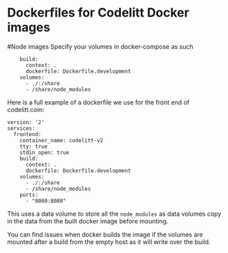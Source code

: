 Dockerfiles for Codelitt Docker images
===========

#Node images
Specify your volumes in docker-compose as such
```
    build:
      context: .
      dockerfile: Dockerfile.development
    volumes:
      - ./:/share
      - /share/node_modules
```

Here is a full example of a dockerfile we use for the front end of codelitt.com:

```
version: '2'
services:
  frontend:
    container_name: codelitt-v2
    tty: true
    stdin_open: true
    build:
      context: .
      dockerfile: Dockerfile.development
    volumes:
      - ./:/share
      - /share/node_modules
    ports:
      - "8080:8080"
```

This uses a data volume to store all the `node_modules` as data 
volumes copy in the data from the built docker image before 
mounting. 

You can find issues when docker builds the image if the volumes are
mounted after a build from the empty host as it will write over the build. 


